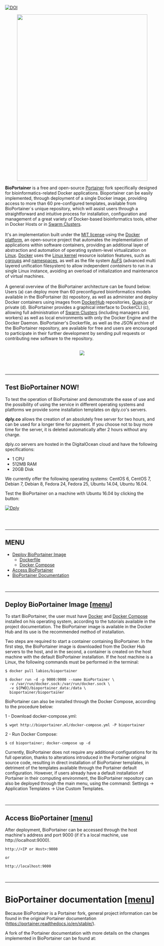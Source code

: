 [![DOI](https://zenodo.org/badge/105034013.svg)](https://zenodo.org/badge/latestdoi/105034013)

<p align="center"><img width="427" height="545" src="https://raw.githubusercontent.com/LaBiOS/BioPortainer/master/images/logonew1.png"></p>

**BioPortainer** is a free and open-source [Portainer](https://portainer.io/) fork specifically designed for bioinformatics-related Docker applications. Bioportainer can be easily implemented, through deployment of a single Docker image, providing access to more than 60 pre-configured templates, available from BioPortainer´s unique repository, which will assist users through a straightforward and intuitive process for installation, configuration and management of a great variety of Docker-based bioinformatics tools, either in Docker Hosts or in [Swarm Clusters](https://docs.docker.com/engine/swarm/).
</br></br>
It's an implementation built under the [MIT license](https://opensource.org/licenses/MIT) using the [Docker platform](https://www.docker.com/), an open-source project that automates the implementation of applications within software containers, providing an additional layer of abstraction and automation of operating system-level virtualization on [Linux](https://en.wikipedia.org/wiki/Linux). [Docker](https://www.docker.com/) uses the [Linux kernel](https://en.wikipedia.org/wiki/Linux_kernel) resource isolation features, such as [cgroups](https://en.wikipedia.org/wiki/Cgroups) and [namespaces](https://en.wikipedia.org/wiki/Linux_namespaces), as well as the file system [AuFS](https://en.wikipedia.org/wiki/Aufs) (advanced multi layered unification filesystem) to allow independent *containers* to run in a single Linux instance, avoiding an overload of initialization and maintenance of virtual machines.
</br></br>
A general overview of the BioPortainer architecture can be found below: Users (a) can deploy more than 60 preconfigured bioinformatics models available in the BioPortainer (b) repository, as well as administer and deploy Docker containers using images from [DockerHub](https://hub.docker.com) repositories, [Quay.io](https://quay.io) or private (d). BioPortainer provides a graphical interface to DockerCLI (c), allowing full administration of [Swarm Clusters](https://docs.docker.com/engine/swarm/) (including managers and workers) as well as local environments with only the Docker Engine and the Docker Daemon. BioPortainer's Dockerfile, as well as the JSON archive of the BioPortainer repository, are available for free and users are encouraged to participate in their further development by sending pull requests or contributing new software to the repository.
</br></br>
<p align="center"><img src="https://raw.githubusercontent.com/LaBiOS/BioPortainer/master/images/fig1_alt.png"></p>

</br></br>

---

## Test BioPortainer NOW!

To test the operation of BioPortainer and demonstrate the ease of use and the possibility of using the service in different operating systems and platforms we provide some installation templates on dply.co's servers.

**dply.co** allows the creation of an absolutely free server for two hours, and can be used for a longer time for payment. If you choose not to buy more time for the server, it is deleted automatically after 2 hours without any charge.

dply.co servers are hosted in the DigitalOcean cloud and have the following specifications:

- 1 CPU
- 512MB RAM
- 20GB Disk

We currently offer the following operating systems: CentOS 6, CentOS 7, Debian 7, Debian 8, Fedora 24, Fedora 25, Ubuntu 14.04, Ubuntu 16.04.

Test the BioPortainer on a machine with Ubuntu 16.04 by clicking the button:

[![Dply](https://dply.co/b.svg)](https://dply.co/b/PNVHI5YX) 

</br></br>

---

## MENU <a name="menu" />

- [Deploy BioPortainer Image](#Deploy-BioPortainer)
  - [Dockerfile](#Deploy-BioPortainer)
  - [Docker Compose](#Deploy-BioPortainer)
- [Access BioPortainer](#Access-BioPortainer)
- [BioPortainer Documentation](#Documentation-BioPortainer)

</br>

---

## Deploy BioPortainer Image <a name="Deploy-BioPortainer" /> [[menu]](#menu)

To start BioPortainer, the user must have [Docker](https://docs.docker.com/engine/installation/) and [Docker Compose](https://docs.docker.com/compose/) installed on his operating system, according to the tutorials available in the project documentation. The BioPortainer image is available in the Docker Hub and its use is the recommended method of installation.

Two steps are required to start a container containing BioPortainer. In the first step, the BioPortainer image is downloaded from the Docker Hub servers to the host, and in the second, a container is created on the host machine with the default BioPortainer installation. If the host machine is a Linux, the following commands must be performed in the terminal:

```
$ docker pull labios/bioportainer
```

```
$ docker run -d -p 9000:9000 --name BioPortainer \
  -v /var/run/docker.sock:/var/run/docker.sock \
  -v ${PWD}/bioportainer_data:/data \
  bioportainer/bioportainer
```

BioPortainer can also be installed through the Docker Compose, according to the procedure below:

1 - Download docker-compose.yml:

```
$ wget http://bioportainer.ml/docker-compose.yml -P bioportainer
```

2 - Run Docker Compose:

```
$ cd bioportainer; docker-compose up -d

```

Currently, BioPortainer does not require any additional configurations for its full operation, thanks to alterations introduced in the Portainer original source code, resulting in direct installation of BioPortainer templates, in detriment of the templates available through the Portainer default configuration. However, if users already have a default installation of Portainer in their computing environment, the BioPortainer repository can also be deployed through the main menu, using the command: Settings → Application Templates → Use Custom Templates.

</br>

---

## Access BioPortainer <a name="Access-BioPortainer" /> [[menu]](#menu)

After deployment, BioPortainer can be accessed through the host machine's address and port 9000 (if it's a local machine, use http://localhost:9000).

```
http://<IP or Host>:9000

or

http://localhost:9000
```

</br>

---

# BioPortainer documentation <a name="Documentation-BioPortainer" /> [[menu]](#menu)

Because BioPortainer is a Portainer fork, general project information can be found in the original Portainer documentation (https://portainer.readthedocs.io/en/stable/).

A fork of the Portainer documentation with more details on the changes implemented in BioPortainer can be found at:
